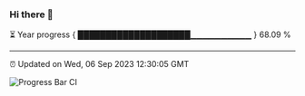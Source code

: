 ### Hi there 👋

⏳ Year progress { ████████████████████▁▁▁▁▁▁▁▁▁▁ } 68.09 %

---

⏰ Updated on Wed, 06 Sep 2023 12:30:05 GMT

![Progress Bar CI](https://github.com/liununu/liununu/workflows/Progress%20Bar%20CI/badge.svg)
